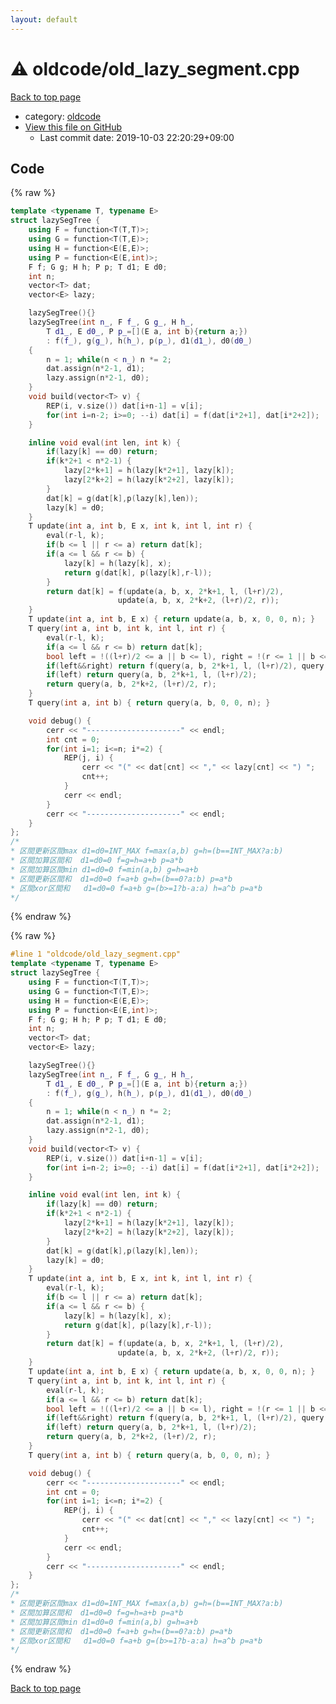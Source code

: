 ```yaml
---
layout: default
---
```


<!-- mathjax config similar to math.stackexchange -->
<script type="text/javascript" async
  src="https://cdnjs.cloudflare.com/ajax/libs/mathjax/2.7.5/MathJax.js?config=TeX-MML-AM_CHTML">
</script>
<script type="text/x-mathjax-config">
  MathJax.Hub.Config({
    TeX: { equationNumbers: { autoNumber: "AMS" }},
    tex2jax: {
      inlineMath: [ ['$','$'] ],
      processEscapes: true
    },
    "HTML-CSS": { matchFontHeight: false },
    displayAlign: "left",
    displayIndent: "2em"
  });
</script>

<script type="text/javascript" src="https://cdnjs.cloudflare.com/ajax/libs/jquery/3.4.1/jquery.min.js"></script>
<script src="https://cdn.jsdelivr.net/npm/jquery-balloon-js@1.1.2/jquery.balloon.min.js" integrity="sha256-ZEYs9VrgAeNuPvs15E39OsyOJaIkXEEt10fzxJ20+2I=" crossorigin="anonymous"></script>
<script type="text/javascript" src="../../assets/js/copy-button.js"></script>
<link rel="stylesheet" href="../../assets/css/copy-button.css" />


# :warning: oldcode/old_lazy_segment.cpp

<a href="../../index.html">Back to top page</a>

* category: <a href="../../index.html#bf50ccff88ac9b2562bee63cf804278c">oldcode</a>
* <a href="{{ site.github.repository_url }}/blob/master/oldcode/old_lazy_segment.cpp">View this file on GitHub</a>
    - Last commit date: 2019-10-03 22:20:29+09:00




## Code

<a id="unbundled"></a>
{% raw %}
```cpp
template <typename T, typename E>
struct lazySegTree {
    using F = function<T(T,T)>;
    using G = function<T(T,E)>;
    using H = function<E(E,E)>;
    using P = function<E(E,int)>;
    F f; G g; H h; P p; T d1; E d0;
    int n;
    vector<T> dat;
    vector<E> lazy;

    lazySegTree(){}
    lazySegTree(int n_, F f_, G g_, H h_, 
        T d1_, E d0_, P p_=[](E a, int b){return a;})
        : f(f_), g(g_), h(h_), p(p_), d1(d1_), d0(d0_) 
    {
        n = 1; while(n < n_) n *= 2;
        dat.assign(n*2-1, d1);
        lazy.assign(n*2-1, d0);
    }
    void build(vector<T> v) {
        REP(i, v.size()) dat[i+n-1] = v[i];
        for(int i=n-2; i>=0; --i) dat[i] = f(dat[i*2+1], dat[i*2+2]);
    }

    inline void eval(int len, int k) {
        if(lazy[k] == d0) return;
        if(k*2+1 < n*2-1) {
            lazy[2*k+1] = h(lazy[k*2+1], lazy[k]);
            lazy[2*k+2] = h(lazy[k*2+2], lazy[k]);
        }
        dat[k] = g(dat[k],p(lazy[k],len));
        lazy[k] = d0;
    }
    T update(int a, int b, E x, int k, int l, int r) {
        eval(r-l, k);
        if(b <= l || r <= a) return dat[k];
        if(a <= l && r <= b) {
            lazy[k] = h(lazy[k], x);
            return g(dat[k], p(lazy[k],r-l));
        }
        return dat[k] = f(update(a, b, x, 2*k+1, l, (l+r)/2),
                        update(a, b, x, 2*k+2, (l+r)/2, r));
    }
    T update(int a, int b, E x) { return update(a, b, x, 0, 0, n); }
    T query(int a, int b, int k, int l, int r) {
        eval(r-l, k);
        if(a <= l && r <= b) return dat[k];
        bool left = !((l+r)/2 <= a || b <= l), right = !(r <= 1 || b <= (l+r)/2);
        if(left&&right) return f(query(a, b, 2*k+1, l, (l+r)/2), query(a, b, 2*k+2, (l+r)/2, r));
        if(left) return query(a, b, 2*k+1, l, (l+r)/2);
        return query(a, b, 2*k+2, (l+r)/2, r);
    }
    T query(int a, int b) { return query(a, b, 0, 0, n); }

    void debug() {
        cerr << "---------------------" << endl;
        int cnt = 0;
        for(int i=1; i<=n; i*=2) {
            REP(j, i) {
                cerr << "(" << dat[cnt] << "," << lazy[cnt] << ") ";
                cnt++;
            }
            cerr << endl;
        }
        cerr << "---------------------" << endl;
    }
};
/*
* 区間更新区間max d1=d0=INT_MAX f=max(a,b) g=h=(b==INT_MAX?a:b)
* 区間加算区間和  d1=d0=0 f=g=h=a+b p=a*b
* 区間加算区間min d1=d0=0 f=min(a,b) g=h=a+b
* 区間更新区間和  d1=d0=0 f=a+b g=h=(b==0?a:b) p=a*b
* 区間xor区間和   d1=d0=0 f=a+b g=(b>=1?b-a:a) h=a^b p=a*b
*/
```
{% endraw %}

<a id="bundled"></a>
{% raw %}
```cpp
#line 1 "oldcode/old_lazy_segment.cpp"
template <typename T, typename E>
struct lazySegTree {
    using F = function<T(T,T)>;
    using G = function<T(T,E)>;
    using H = function<E(E,E)>;
    using P = function<E(E,int)>;
    F f; G g; H h; P p; T d1; E d0;
    int n;
    vector<T> dat;
    vector<E> lazy;

    lazySegTree(){}
    lazySegTree(int n_, F f_, G g_, H h_, 
        T d1_, E d0_, P p_=[](E a, int b){return a;})
        : f(f_), g(g_), h(h_), p(p_), d1(d1_), d0(d0_) 
    {
        n = 1; while(n < n_) n *= 2;
        dat.assign(n*2-1, d1);
        lazy.assign(n*2-1, d0);
    }
    void build(vector<T> v) {
        REP(i, v.size()) dat[i+n-1] = v[i];
        for(int i=n-2; i>=0; --i) dat[i] = f(dat[i*2+1], dat[i*2+2]);
    }

    inline void eval(int len, int k) {
        if(lazy[k] == d0) return;
        if(k*2+1 < n*2-1) {
            lazy[2*k+1] = h(lazy[k*2+1], lazy[k]);
            lazy[2*k+2] = h(lazy[k*2+2], lazy[k]);
        }
        dat[k] = g(dat[k],p(lazy[k],len));
        lazy[k] = d0;
    }
    T update(int a, int b, E x, int k, int l, int r) {
        eval(r-l, k);
        if(b <= l || r <= a) return dat[k];
        if(a <= l && r <= b) {
            lazy[k] = h(lazy[k], x);
            return g(dat[k], p(lazy[k],r-l));
        }
        return dat[k] = f(update(a, b, x, 2*k+1, l, (l+r)/2),
                        update(a, b, x, 2*k+2, (l+r)/2, r));
    }
    T update(int a, int b, E x) { return update(a, b, x, 0, 0, n); }
    T query(int a, int b, int k, int l, int r) {
        eval(r-l, k);
        if(a <= l && r <= b) return dat[k];
        bool left = !((l+r)/2 <= a || b <= l), right = !(r <= 1 || b <= (l+r)/2);
        if(left&&right) return f(query(a, b, 2*k+1, l, (l+r)/2), query(a, b, 2*k+2, (l+r)/2, r));
        if(left) return query(a, b, 2*k+1, l, (l+r)/2);
        return query(a, b, 2*k+2, (l+r)/2, r);
    }
    T query(int a, int b) { return query(a, b, 0, 0, n); }

    void debug() {
        cerr << "---------------------" << endl;
        int cnt = 0;
        for(int i=1; i<=n; i*=2) {
            REP(j, i) {
                cerr << "(" << dat[cnt] << "," << lazy[cnt] << ") ";
                cnt++;
            }
            cerr << endl;
        }
        cerr << "---------------------" << endl;
    }
};
/*
* 区間更新区間max d1=d0=INT_MAX f=max(a,b) g=h=(b==INT_MAX?a:b)
* 区間加算区間和  d1=d0=0 f=g=h=a+b p=a*b
* 区間加算区間min d1=d0=0 f=min(a,b) g=h=a+b
* 区間更新区間和  d1=d0=0 f=a+b g=h=(b==0?a:b) p=a*b
* 区間xor区間和   d1=d0=0 f=a+b g=(b>=1?b-a:a) h=a^b p=a*b
*/
```
{% endraw %}

<a href="../../index.html">Back to top page</a>

